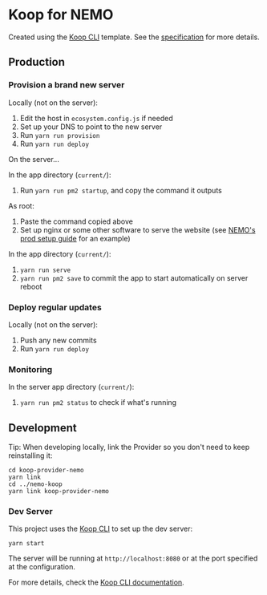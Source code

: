 # Koop for NEMO

Created using the [Koop CLI](https://github.com/koopjs/koop-cli) template. See the
[specification](https://koopjs.github.io/docs/usage/koop-core) for more details.

## Production

### Provision a brand new server

Locally (not on the server):

1. Edit the host in `ecosystem.config.js` if needed
1. Set up your DNS to point to the new server
1. Run `yarn run provision`
1. Run `yarn run deploy`

On the server...

In the app directory (`current/`):

1. Run `yarn run pm2 startup`, and copy the command it outputs

As root:

1. Paste the command copied above
1. Set up nginx or some other software to serve the website (see
   [NEMO's prod setup guide](https://github.com/thecartercenter/nemo/blob/main/docs/production-setup.md)
   for an example)

In the app directory (`current/`):

1. `yarn run serve`
1. `yarn run pm2 save` to commit the app to start automatically on server reboot

### Deploy regular updates

Locally (not on the server):

1. Push any new commits
1. Run `yarn run deploy`

### Monitoring

In the server app directory (`current/`):

1. `yarn run pm2 status` to check if what's running

## Development

Tip: When developing locally, link the Provider so you don't need to keep reinstalling it:

```shell script
cd koop-provider-nemo
yarn link
cd ../nemo-koop
yarn link koop-provider-nemo
```

### Dev Server

This project uses the [Koop CLI](https://github.com/koopjs/koop-cli) to set up the dev server:

```
yarn start
```

The server will be running at `http://localhost:8080` or at the port specified at the configuration.

For more details, check the
[Koop CLI documentation](https://github.com/koopjs/koop-cli/blob/master/README.md).
